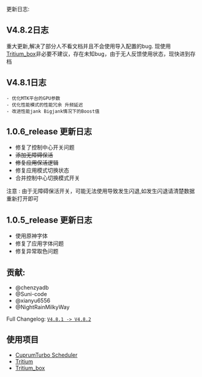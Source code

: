 更新日志:
## V4.8.2日志
重大更新,解决了部分人不看文档并且不会使用导入配置的bug.
现使用[Tritium_box](https://github.com/TimeBreeze/Tritium_box)非必要不建议，存在未知bug，由于无人反馈使用状态，现快进到存档

## V4.8.1日志
```
- 优化MTK平台的GPU参数
- 优化性能模式的性能冗余 升频延迟
- 改进性能jank Bigjank情况下的Boost值
```
## 1.0.6_release 更新日志

- 修复了控制中心开关问题
- ~~添加无障碍保活~~
- ~~修复应用保活逻辑~~
- 修复应用模式切换状态
- 合并控制中心切换模式开关

注意 : 由于无障碍保活开关，可能无法使用导致发生闪退,如发生闪退请清楚数据重新打开即可

## 1.0.5_release 更新日志

- 使用原神字体
- 修复了应用字体问题
- 修复异常取色问题

## 贡献:
- @chenzyadb 
- @Suni-code
- @xianyu6556
- @NightRainMilkyWay

Full Changelog: [`V4.8.1 -> V4.8.2`](https://github.com/TimeBreeze/Tritium/commits/main/)

## 使用项目
- [CuprumTurbo Scheduler](https://github.com/chenzyadb/CuprumTurbo-Scheduler)
- [Tritium](https://github.com/TimeBreeze/Tritium)
- [Tritium_box](https://github.com/TimeBreeze/Tritium_box)

